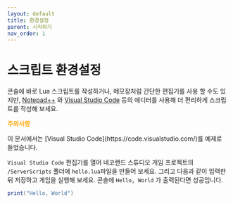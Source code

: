 ```yaml
---
layout: default
title: 환경설정
parent: 시작하기
nav_order: 1
---
```


# 스크립트 환경설정

콘솔에 바로 Lua 스크립트를 작성하거나, 메모장처럼 간단한 편집기를 사용 할 수도 있지만, [Notepad++](https://notepad-plus-plus.org/downloads/) 와 [Visual Studio Code](https://code.visualstudio.com/) 등의 에디터를 사용해 더 편리하게 스크립트를 작성해 보세요.

<div class="code-example" markdown="1">
<p style="color:orange;"><strong>주의사항</strong></p>
이 문서에서는 [Visual Studio Code](https://code.visualstudio.com/)를 예제로 들었습니다.
</div>

`Visual Studio Code` 편집기를 열어 네코랜드 스튜디오 게임 프로젝트의 `/ServerScripts` 폴더에 `hello.lua`파일을 만들어 보세요. 그리고 다음과 같이 입력한 뒤 저장하고 게임을 실행해 보세요. 콘솔에 `Hello, World` 가 출력된다면 성공입니다.
```lua
print("Hello, World")
```